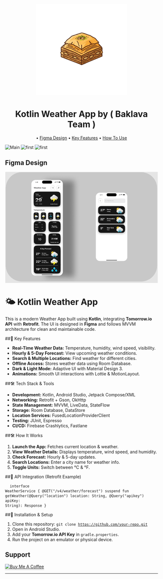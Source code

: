 
<h1 align="center">
  <br>
 <img src="app/src/main/res/drawable/baklava_team.png" alt="Baklava" width="300" ></img>
</h1>
<h1 align="center">
 Kotlin Weather App by ( Baklava Team )
</h1>
<p align="center">
   • <a href="#📌figma-design">Figma Design</a>
   • <a href="#key-features">Key Features</a>
   • <a href="#how-to-use">How To Use</a>
  </p>

 <img src="Screenshot 2025-03-02 185413.png" alt="Main" width="200" ></img>
  <img src="Screenshot 2025-03-02 185434.png" alt="first" width="200" ></img>
    <img src="Screenshot 2025-03-12 220851.png" alt="first" width="200" ></img>

## Figma Design 

 <img src="app/src/main/res/drawable/Screenshot 2025-03-20 233120.png" alt="first" ></img>


  <h1>🌤 Kotlin Weather App</h1>
    <p>This is a modern Weather App built using <strong>Kotlin</strong>, integrating <strong>Tomorrow.io API</strong> with <strong>Retrofit</strong>. The UI is designed in <strong>Figma</strong> and follows MVVM architecture for clean and maintainable code.</p>
    
  ##📌 Key Features
    <ul>
        <li><strong>Real-Time Weather Data:</strong> Temperature, humidity, wind speed, visibility.</li>
        <li><strong>Hourly & 5-Day Forecast:</strong> View upcoming weather conditions.</li>
        <li><strong>Search & Multiple Locations:</strong> Find weather for different cities.</li>
        <li><strong>Offline Access:</strong> Stores weather data using Room Database.</li>
        <li><strong>Dark & Light Mode:</strong> Adaptive UI with Material Design 3.</li>
        <li><strong>Animations:</strong> Smooth UI interactions with Lottie & MotionLayout.</li>
    </ul>
    
 ##🛠 Tech Stack & Tools
    <ul>
        <li><strong>Development:</strong> Kotlin, Android Studio, Jetpack Compose/XML</li>
        <li><strong>Networking:</strong> Retrofit + Gson, OkHttp</li>
        <li><strong>State Management:</strong> MVVM, LiveData, StateFlow</li>
        <li><strong>Storage:</strong> Room Database, DataStore</li>
        <li><strong>Location Services:</strong> FusedLocationProviderClient</li>
        <li><strong>Testing:</strong> JUnit, Espresso</li>
        <li><strong>CI/CD:</strong> Firebase Crashlytics, Fastlane</li>
    </ul>
    
   ##🛠 How It Works
    <ol>
        <li><strong>Launch the App:</strong> Fetches current location & weather.</li>
        <li><strong>View Weather Details:</strong> Displays temperature, wind speed, and humidity.</li>
        <li><strong>Check Forecast:</strong> Hourly & 5-day updates.</li>
        <li><strong>Search Locations:</strong> Enter a city name for weather info.</li>
        <li><strong>Toggle Units:</strong> Switch between °C & °F.</li>
    </ol>
    
 ##📂 API Integration (Retrofit Example)
    <pre>
<code>
interface WeatherService {
    @GET("/v4/weather/forecast")
    suspend fun getWeather(@Query("location") location: String, @Query("apikey") apiKey: String): Response<WeatherResponse>
}
    </code>
    </pre>
    
 ##🚀 Installation & Setup
    <ol>
        <li>Clone this repository: <code>git clone https://github.com/your-repo.git</code></li>
        <li>Open in Android Studio.</li>
        <li>Add your <strong>Tomorrow.io API Key</strong> in <code>gradle.properties</code>.</li>
        <li>Run the project on an emulator or physical device.</li>
    </ol>


## Support

<a href="https://buymeacoffee.com/mohamedmkaj" target="_blank"><img src="https://www.buymeacoffee.com/assets/img/custom_images/purple_img.png" alt="Buy Me A Coffee" style="height: 41px !important;width: 174px !important;box-shadow: 0px 3px 2px 0px rgba(190, 190, 190, 0.5) !important;-webkit-box-shadow: 0px 3px 2px 0px rgba(190, 190, 190, 0.5) !important;" ></a>


---
